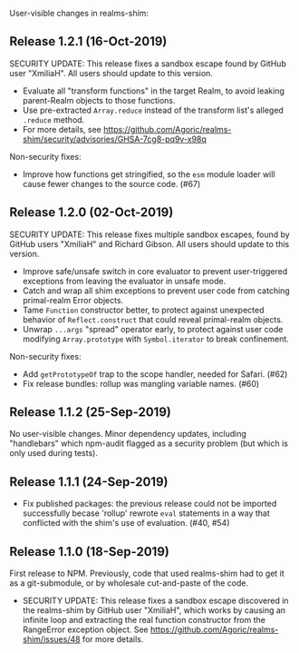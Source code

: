 User-visible changes in realms-shim:

## Release 1.2.1 (16-Oct-2019)

SECURITY UPDATE: This release fixes a sandbox escape found by GitHub user
"XmiliaH". All users should update to this version.

* Evaluate all "transform functions" in the target Realm, to avoid leaking
  parent-Realm objects to those functions.
* Use pre-extracted `Array.reduce` instead of the transform list's alleged
  `.reduce` method.
* For more details, see
  https://github.com/Agoric/realms-shim/security/advisories/GHSA-7cg8-pq9v-x98q

Non-security fixes:

* Improve how functions get stringified, so the `esm` module loader will
  cause fewer changes to the source code. (#67)


## Release 1.2.0 (02-Oct-2019)

SECURITY UPDATE: This release fixes multiple sandbox escapes, found by GitHub
users "XmiliaH" and Richard Gibson. All users should update to this version.

* Improve safe/unsafe switch in core evaluator to prevent user-triggered
  exceptions from leaving the evaluator in unsafe mode.
* Catch and wrap all shim exceptions to prevent user code from catching
  primal-realm Error objects.
* Tame `Function` constructor better, to protect against unexpected behavior
  of `Reflect.construct` that could reveal primal-realm objects.
* Unwrap `...args` "spread" operator early, to protect against user code
  modifying `Array.prototype` with `Symbol.iterator` to break confinement.

Non-security fixes:

* Add `getPrototypeOf` trap to the scope handler, needed for Safari. (#62)
* Fix release bundles: rollup was mangling variable names. (#60)


## Release 1.1.2 (25-Sep-2019)

No user-visible changes. Minor dependency updates, including "handlebars"
which npm-audit flagged as a security problem (but which is only used during
tests).


## Release 1.1.1 (24-Sep-2019)

* Fix published packages: the previous release could not be imported
  successfully becase 'rollup' rewrote `eval` statements in a way that
  conflicted with the shim's use of evaluation. (#40, #54)


## Release 1.1.0 (18-Sep-2019)

First release to NPM. Previously, code that used realms-shim had to get it as
a git-submodule, or by wholesale cut-and-paste of the code.

* SECURITY UPDATE: This release fixes a sandbox escape discovered in the
  realms-shim by GitHub user "XmiliaH", which works by causing an infinite
  loop and extracting the real function constructor from the RangeError
  exception object. See https://github.com/Agoric/realms-shim/issues/48 for
  more details.
